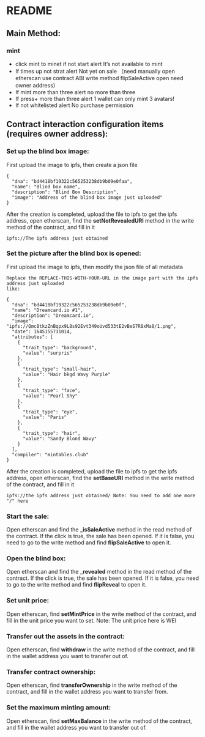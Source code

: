 # README

## Main Method:

### mint

- click mint to minet if not start alert It’s not available to mint
- If times up not strat alert Not yet on sale （need manually open etherscan use contract ABI write method flipSaleActive open need owner address）
- If mint more than three alert no more than three
- If press+ more than three alert 1 wallet can only mint 3 avatars!
- If not whitelisted alert No purchase permission

## Contract interaction configuration items (requires owner address):

### Set up the blind box image:

First upload the image to ipfs, then create a json file

````
{
  "dna": "bd4418bf19322c565253238db9b09e0faa",
  "name": "Blind box name",
  "description": "Blind Box Description",
  "image": "Address of the blind box image just uploaded"
}
````

After the creation is completed, upload the file to ipfs to get the ipfs address, open etherscan, find the **setNotRevealedURI** method in the write method of the contract, and fill in it

````
ipfs://The ipfs address just obtained
````

### Set the picture after the blind box is opened:

First upload the image to ipfs, then modify the json file of all metadata

````
Replace the REPLACE-THIS-WITH-YOUR-URL in the image part with the ipfs address just uploaded
like:

{
  "dna": "bd4418bf19322c565253238db9b09e0f",
  "name": "Dreamcard.io #1",
  "description": "Dreamcard.io",
  "image": "ipfs://Qmc8tkzZnBqpx9L8s92Evt349oUvd533tE2vBeS7R8xMa8/1.png",
  "date": 1645155731014,
  "attributes": [
    {
      "trait_type": "background",
      "value": "surpris"
    },
    {
      "trait_type": "small-hair",
      "value": "Hair bkgd Wavy Purple"
    },
    {
      "trait_type": "face",
      "value": "Pearl Shy"
    },
    {
      "trait_type": "eye",
      "value": "Paris"
    },
    {
      "trait_type": "hair",
      "value": "Sandy Blond Wavy"
    }
  ],
  "compiler": "mintables.club"
}
````

After the creation is completed, upload the file to ipfs to get the ipfs address, open etherscan, find the **setBaseURl** method in the write method of the contract, and fill in it

````
ipfs://the ipfs address just obtained/ Note: You need to add one more "/" here
````

### Start the sale:

Open etherscan and find the **_isSaleActive** method in the read method of the contract. If the click is true, the sale has been opened. If it is false, you need to go to the write method and find **flipSaleActive** to open it.

### Open the blind box:

Open etherscan and find the **_revealed** method in the read method of the contract. If the click is true, the sale has been opened. If it is false, you need to go to the write method and find **flipReveal** to open it.

### Set unit price:

Open etherscan, find **setMintPrice** in the write method of the contract, and fill in the unit price you want to set. Note: The unit price here is WEI

### Transfer out the assets in the contract:

Open etherscan, find **withdraw** in the write method of the contract, and fill in the wallet address you want to transfer out of.

### Transfer contract ownership:

Open etherscan, find **transferOwnership** in the write method of the contract, and fill in the wallet address you want to transfer from.

### Set the maximum minting amount:

Open etherscan, find **setMaxBalance** in the write method of the contract, and fill in the wallet address you want to transfer out of.

###

